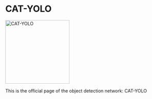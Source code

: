 # CAT-YOLO 
<img src="https://github.com/GuanRunwei/CAT-YOLO/blob/main/logo.png" width=200 alt="CAT-YOLO">

This is the official page of the object detection network: CAT-YOLO
